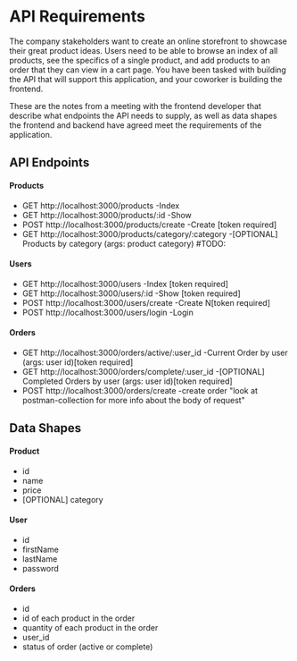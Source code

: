 # API Requirements

The company stakeholders want to create an online storefront to showcase their great product ideas. Users need to be able to browse an index of all products, see the specifics of a single product, and add products to an order that they can view in a cart page. You have been tasked with building the API that will support this application, and your coworker is building the frontend.

These are the notes from a meeting with the frontend developer that describe what endpoints the API needs to supply, as well as data shapes the frontend and backend have agreed meet the requirements of the application.

## API Endpoints

#### Products

- GET http://localhost:3000/products -Index
- GET http://localhost:3000/products/:id -Show
- POST http://localhost:3000/products/create -Create [token required]
- GET http://localhost:3000/products/category/:category -[OPTIONAL] Products by category (args: product category) #TODO:

#### Users

- GET http://localhost:3000/users -Index [token required]
- GET http://localhost:3000/users/:id -Show [token required]
- POST http://localhost:3000/users/create -Create N[token required]
- POST http://localhost:3000/users/login -Login

#### Orders

- GET http://localhost:3000/orders/active/:user_id -Current Order by user (args: user id)[token required]
- GET http://localhost:3000/orders/complete/:user_id -[OPTIONAL] Completed Orders by user (args: user id)[token required]
- POST http://localhost:3000/orders/create -create order "look at postman-collection for more info about the body of request"

## Data Shapes

#### Product

- id
- name
- price
- [OPTIONAL] category

#### User

- id
- firstName
- lastName
- password

#### Orders

- id
- id of each product in the order
- quantity of each product in the order
- user_id
- status of order (active or complete)
